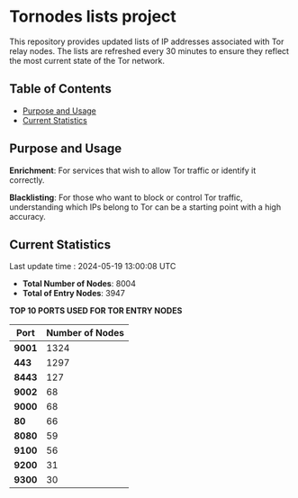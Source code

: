# Tornodes lists project

This repository provides updated lists of IP addresses associated with Tor relay nodes. The lists are refreshed every 30 minutes to ensure they reflect the most current state of the Tor network.

## Table of Contents

- [Purpose and Usage](#purpose-and-usage)
- [Current Statistics](#current-statistics)


## Purpose and Usage

**Enrichment**: For services that wish to allow Tor traffic or identify it correctly.

**Blacklisting**: For those who want to block or control Tor traffic, understanding which IPs belong to Tor can be a starting point with a high accuracy.

## Current Statistics

Last update time : 2024-05-19 13:00:08 UTC

- **Total Number of Nodes**: 8004
- **Total of Entry Nodes**: 3947

**TOP 10 PORTS USED FOR TOR ENTRY NODES**

| **Port** | **Number of Nodes** |
|------|-----------------|
| **9001**   | 1324  |
| **443**   | 1297  |
| **8443**   | 127  |
| **9002**   | 68  |
| **9000**   | 68  |
| **80**   | 66  |
| **8080**   | 59  |
| **9100**   | 56  |
| **9200**   | 31  |
| **9300**   | 30  |

